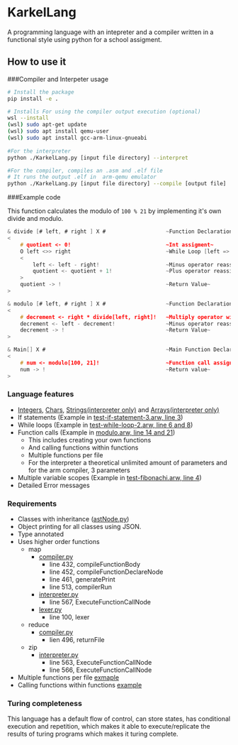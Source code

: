 # KarkelLang
A programming language with an intepreter and a compiler written in a functional style using python for a school assigment.

## How to use it

###Compiler and Interpeter usage

```sh
# Install the package
pip install -e .

# Installs For using the compiler output execution (optional)
wsl --install
(wsl) sudo apt-get update
(wsl) sudo apt install qemu-user
(wsl) sudo apt install gcc-arm-linux-gnueabi
 
#For the interpreter
python ./KarkelLang.py [input file directory] --interpret

#For the compiler, compiles an .asm and .elf file 
# It runs the output .elf in  arm-qemu emulator
python ./KarkelLang.py [input file directory] --compile [output file]
```

###Example code

This function calculates the modulo of ```100 % 21``` by implementing it's own divide and modulo.
```c
& divide [# left, # right ] X #                   ~Function Declaration, return int~
<
    # quotient <- 0!                              ~Int assigment~
    O left <>> right                              ~While Loop [left => right]~
    <
        left <- left - right!                     ~Minus operator reassignment~
        quotient <- quotient + 1!                 ~Plus operator reassignment~
    >
    quotient -> !                                 ~Return Value~
>

& modulo [# left, # right ] X #                   ~Function Declaration, return int~
<
    # decrement <- right * divide[left, right]!   ~Multiply operator with function call~ 
    decrement <- left - decrement!                ~Minus operator reassignment~              
    decrement -> !                                ~Return Value~
>

& Main[] X #                                      ~Main Function Declaration~
<
    # num <- modulo[100, 21]!                     ~Function call assignment int~
    num -> !                                      ~Return value~
>

```



### Language features

- [Integers](tests/test-int-operator-multiply-1.arw), [Chars](tests/test-print-char.arw), [Strings(interpreter only)](tests/test-string-add-3.arw) and [Arrays(interpreter only)](tests/test-array-1.arw)
- If statements (Example in [test-if-statement-3.arw, line 3](./tests/test-if-statement-3.arw))
- While loops (Example in [test-while-loop-2.arw, line 6 and 8](./tests/test-while-loop-2.arw))
- Function calls (Example in [modulo.arw, line 14 and 21](./tests/modulo.arw))
  - This includes creating your own functions
  - And calling functions within functions
  - Multiple functions per file
  - For the interpreter a theoretical unlimited amount of parameters and for the arm compiler, 3 parameters
- Multiple variable scopes (Example in [test-fibonachi.arw, line 4](./tests/fibonachi.arw))
- Detailed Error messages

### Requirements

- Classes with inheritance ([astNode.py](./astNode.py))
- Object printing for all classes using JSON.
- Type annotated
- Uses higher order functions
  - map
    - [compiler.py](./compiler.py) 
      - line 432, compileFunctionBody
      - line 452, compileFunctionDeclareNode
      - line 461, generatePrint
      - line 513, compilerRun
    - [interpreter.py](./interpreter.py)
      - line 567, ExecuteFunctionCallNode
    - [lexer.py](./interpreter.py)
      - line 100, lexer
  - reduce
    - [compiler.py](./compiler.py) 
      - lien 496, returnFile
  - zip
    - [interpreter.py](./interpreter.py)
      - line 563, ExecuteFunctionCallNode
      - line 566, ExecuteFunctionCallNode
- Multiple functions per file [exmaple](tests/modulo.arw)
- Calling functions within functions [example](tests/test-fibonachi.arw)


### Turing completeness

This language has a default flow of control, can store states, has conditional execution and repetition, which makes it able to execute/replicate the results of turing programs which makes it turing complete. 

